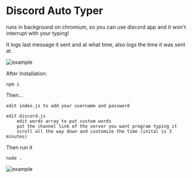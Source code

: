 # Discord Auto Typer



runs in background on chromium, so you can use discord app and it won't interrupt with your typing! 

It logs last message it sent and at what time, also logs the time it was sent at.

<img alt="example" src="https://jayson.codes/DocfdmFjsM.png" />

After Installation:

```
npm i
```

Then...
```
edit index.js to add your username and password

edit discord.js 
    edit words array to put custom words 
    put the channel link of the server you want program typing it
    scroll all the way down and customize the time (inital is 3 minutes)
```
Then run it
```
node .
```
<img alt="example" src="https://jayson.codes/L3ReU9oqgR.gif"/>
